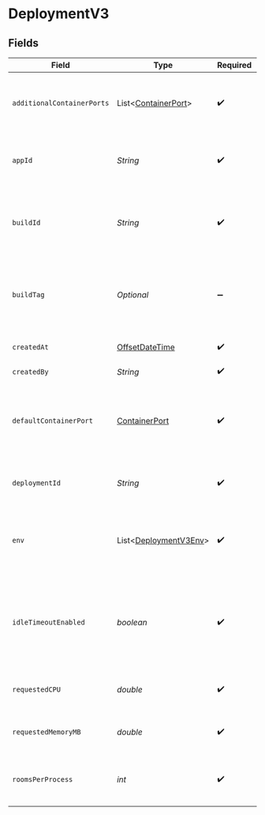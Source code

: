 # DeploymentV3


## Fields

| Field                                                                                                                                                   | Type                                                                                                                                                    | Required                                                                                                                                                | Description                                                                                                                                             | Example                                                                                                                                                 |
| ------------------------------------------------------------------------------------------------------------------------------------------------------- | ------------------------------------------------------------------------------------------------------------------------------------------------------- | ------------------------------------------------------------------------------------------------------------------------------------------------------- | ------------------------------------------------------------------------------------------------------------------------------------------------------- | ------------------------------------------------------------------------------------------------------------------------------------------------------- |
| `additionalContainerPorts`                                                                                                                              | List<[ContainerPort](../../models/shared/ContainerPort.md)>                                                                                             | :heavy_check_mark:                                                                                                                                      | Additional ports your server listens on.                                                                                                                | {<br/>"transportType": "tcp",<br/>"port": 4000,<br/>"name": "debug"<br/>}                                                                               |
| `appId`                                                                                                                                                 | *String*                                                                                                                                                | :heavy_check_mark:                                                                                                                                      | System generated unique identifier for an application.                                                                                                  | app-af469a92-5b45-4565-b3c4-b79878de67d2                                                                                                                |
| `buildId`                                                                                                                                               | *String*                                                                                                                                                | :heavy_check_mark:                                                                                                                                      | System generated id for a build. Can also be user defined when creating a build.                                                                        |                                                                                                                                                         |
| `buildTag`                                                                                                                                              | *Optional<String>*                                                                                                                                      | :heavy_minus_sign:                                                                                                                                      | Tag to associate an external version with a build. It is accessible via [`GetBuildInfo()`](https://hathora.dev/api#tag/BuildV2/operation/GetBuildInfo). | 0.1.14-14c793                                                                                                                                           |
| `createdAt`                                                                                                                                             | [OffsetDateTime](https://docs.oracle.com/javase/8/docs/api/java/time/OffsetDateTime.html)                                                               | :heavy_check_mark:                                                                                                                                      | When the deployment was created.                                                                                                                        |                                                                                                                                                         |
| `createdBy`                                                                                                                                             | *String*                                                                                                                                                | :heavy_check_mark:                                                                                                                                      | N/A                                                                                                                                                     | noreply@hathora.dev                                                                                                                                     |
| `defaultContainerPort`                                                                                                                                  | [ContainerPort](../../models/shared/ContainerPort.md)                                                                                                   | :heavy_check_mark:                                                                                                                                      | A container port object represents the transport configruations for how your server will listen.                                                        |                                                                                                                                                         |
| `deploymentId`                                                                                                                                          | *String*                                                                                                                                                | :heavy_check_mark:                                                                                                                                      | System generated id for a deployment.                                                                                                                   |                                                                                                                                                         |
| `env`                                                                                                                                                   | List<[DeploymentV3Env](../../models/shared/DeploymentV3Env.md)>                                                                                         | :heavy_check_mark:                                                                                                                                      | The environment variable that our process will have access to at runtime.                                                                               |                                                                                                                                                         |
| `idleTimeoutEnabled`                                                                                                                                    | *boolean*                                                                                                                                               | :heavy_check_mark:                                                                                                                                      | Option to shut down processes that have had no new connections or rooms<br/>for five minutes.                                                           |                                                                                                                                                         |
| `requestedCPU`                                                                                                                                          | *double*                                                                                                                                                | :heavy_check_mark:                                                                                                                                      | The number of cores allocated to your process.                                                                                                          | 0.5                                                                                                                                                     |
| `requestedMemoryMB`                                                                                                                                     | *double*                                                                                                                                                | :heavy_check_mark:                                                                                                                                      | The amount of memory allocated to your process.                                                                                                         | 1024                                                                                                                                                    |
| `roomsPerProcess`                                                                                                                                       | *int*                                                                                                                                                   | :heavy_check_mark:                                                                                                                                      | Governs how many [rooms](https://hathora.dev/docs/concepts/hathora-entities#room) can be scheduled in a process.                                        | 3                                                                                                                                                       |